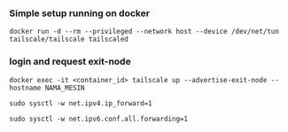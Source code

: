 ### Simple setup running on docker

```
docker run -d --rm --privileged --network host --device /dev/net/tun tailscale/tailscale tailscaled
```

### login and request exit-node
```
docker exec -it <container_id> tailscale up --advertise-exit-node --hostname NAMA_MESIN
```

```
sudo sysctl -w net.ipv4.ip_forward=1
```

```
sudo sysctl -w net.ipv6.conf.all.forwarding=1
```
